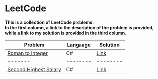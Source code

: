 # LeetCode

**This is a collection of LeetCode problems.<br/>
In the first column, a link to the description of the problem is provided, <br/>while a link to my solution is provided in the third column.**

| **Problem** | **Language** | **Solution** |
| ------- | -------- | -------- |
| [Roman to Integer](https://leetcode.com/problems/roman-to-integer/) | C# | [Link](https://github.com/ThanasisBalamatsis/LeetCode/blob/main/C%23/RomanToInteger/Solution.cs) |
| ------- | -------- | -------- |
| [Second Highest Salary](https://leetcode.com/problems/second-highest-salary/) | C# | [Link](https://github.com/ThanasisBalamatsis/LeetCode/blob/main/T-SQL/Second%20Highest%20Salary/Solution.sql) |
